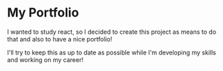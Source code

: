 # My Portfolio

I wanted to study react, so I decided to create this project as means to do that and also to have a nice portfolio!

I'll try to keep this as up to date as possible while I'm developing my skills and working on my career!
